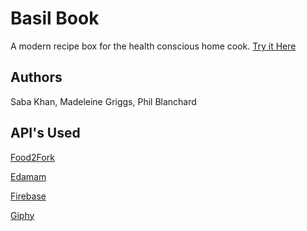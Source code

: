 

# Basil Book
A modern recipe box for the health conscious home cook. [Try it Here](https://typicu.github.io/Project-Basil/)

## Authors
Saba Khan, Madeleine Griggs, Phil Blanchard

## API's Used 

[Food2Fork](https://www.food2fork.com/about/api)

[Edamam](https://developer.edamam.com/edamam-docs-nutrition-api)

[Firebase](https://firebase.google.com/)

[Giphy](https://giphy.com/)